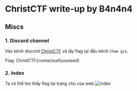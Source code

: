 # ChristCTF write-up by B4n4n4

## Miscs
### 1. Discord channel
Vào kênh discord [ChristCTF](https://discord.gg/Rgj5VVpWf7) và lấy flag tại đầu kênh `Chém gió`.

Flag: ChristCTF{contactusifyouneed}

### 2. Index 
Ta có thể tìm thấy flag tại trang chủ của web ![index](write-up/ChristCTF_wu_2020/picture/index.png)